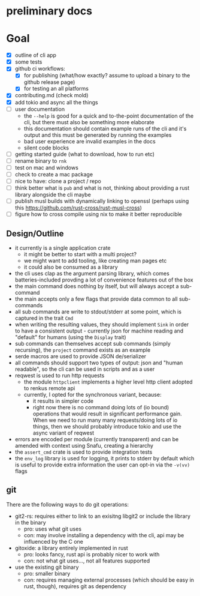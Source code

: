 # preliminary docs

# Goal

- [x] outline of cli app
- [x] some tests
- [x] github ci workflows:
  - [x] for publishing (what/how exactly? assume to upload a binary to
        the github release page)
  - [x] for testing an all platforms
- [x] contributing.md (check mold)
- [x] add tokio and async all the things
- [ ] user documentation
  - the `--help` is good for a quick and to-the-point documentation of
    the cli, but there must also be something more elaborate
  - this documentation should contain example runs of the cli and it's
    output and this must be generated by running the examples
  - bad user experience are invalid examples in the docs
  - silent code blocks
- [ ] getting started guide (what to download, how to run etc)
- [ ] rename binary to `rnk`
- [ ] test on mac and windows
- [ ] check to create a mac package
- [ ] nice to have: clone a project / repo
- [ ] think better what is `pub` and what is not, thinking about
      providing a rust library alongside the cli maybe
- [ ] publish musl builds with dynamically linking to openssl (perhaps
      using this https://github.com/rust-cross/rust-musl-cross)
- [ ] figure how to cross compile using nix to make it better reproducible

## Design/Outline

- it currently is a single application crate
  - it might be better to start with a multi project?
  - we might want to add tooling, like creating man pages etc
  - it could also be consumed as a library 
- the cli uses clap as the argument parsing library, which comes
  batteries-included provding a lot of convenience features out of the
  box
- the main command does nothing by itself, but will always accept a sub-command
- the main accepts only a few flags that provide data common to all sub-commands
- all sub commands are write to stdout/stderr at some point, which is captured in the trait `Cmd`
- when writing the resulting values, they should implement `Sink` in
  order to have a consistent output - currently json for machine
  reading and "default" for humans (using the `Display` trait)
- sub commands can themselves accept sub commands (simply recursing),
  the `project` command exists as an example
- serde macros are used to provide JSON de/serializer
- all commands should support two types of output: json and "human
  readable", so the cli can be used in scripts and as a user
- reqwest is used to run http requests
  - the module `httpclient` implements a higher level http client
    adopted to renkus remote api
  - currently, I opted for the synchronous variant, because:
    - it results in simpler code
    - right now there is no command doing lots of (io bound)
      operations that would result in significant performance gain.
      When we need to run many many requests/doing lots of io things,
      then we should probably introduce tokio and use the async
      variant of reqwest
- errors are encoded per module (currently transparent) and can be
  amended with context using Snafu, creating a hierarchy
- the `assert_cmd` crate is used to provide integration tests
- the `env_log` library is used for logging, it prints to stderr by
  default which is useful to provide extra information the user can
  opt-in via the `-v(vv)` flags

## git 

There are the following ways to do git operations:

- git2-rs: requires either to link to an exisitng libgit2 or include
  the library in the binary
  - pro: uses what git uses
  - con: may involve installing a dependency with the cli, api may be
    influenced by the C one
- gitoxide: a library entirely implemented in rust 
  - pro: looks fancy, rust api is probably nicer to work with
  - con: not what git uses…, not all features supported
- use the existing git binary
  - pro: smaller binary
  - con: requires managing external processes (which should be easy in
    rust, though), requires git as dependency


